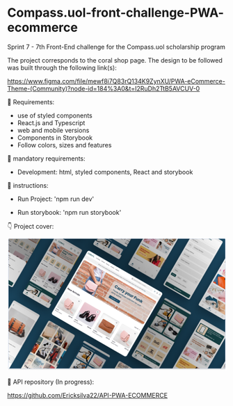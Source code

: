 # Compass.uol-front-challenge-PWA- ecommerce
Sprint 7 - 7th Front-End challenge for the Compass.uol scholarship program

The project corresponds to the coral shop page. The design to be followed was built through the following link(s): 

https://www.figma.com/file/mewf8i7Q83rQ134K9ZynXU/PWA-eCommerce-Theme-(Community)?node-id=184%3A0&t=I2RuDh2TtB5AVCUV-0


👀 Requirements:

* use of styled components
* React.js and Typescript
* web and mobile versions
* Components in Storybook
* Follow colors, sizes and features

🔑 mandatory requirements: 

* Development: html, styled components, React and storybook

:wrench: instructions:

* Run Project: 'npm run dev'

* Run storybook: 'npm run storybook'
 
:point_down: Project cover:

<img src="./src/assets/Images/Home Page/Shopware-Cover-final.png" alt="Design Login page">

:link: API repository (In progress):

 https://github.com/Ericksilva22/API-PWA-ECOMMERCE

